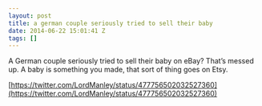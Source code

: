 ```yaml
---
layout: post
title: a german couple seriously tried to sell their baby
date: 2014-06-22 15:01:41 Z
tags: []
---
```

A German couple seriously tried to sell their baby on eBay? That’s messed up. A baby is something you made, that sort of thing goes on Etsy.

[https://twitter.com/LordManley/status/477756502032527360](https://twitter.com/LordManley/status/477756502032527360)

